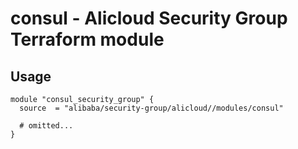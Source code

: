 # consul - Alicloud Security Group Terraform module

## Usage

```hcl
module "consul_security_group" {
  source  = "alibaba/security-group/alicloud//modules/consul"

  # omitted...
}
```

<!-- BEGINNING OF PRE-COMMIT-TERRAFORM DOCS HOOK -->
<!-- END OF PRE-COMMIT-TERRAFORM DOCS HOOK -->
